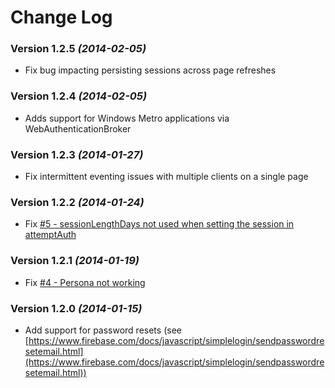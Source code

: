 Change Log
===========

### Version 1.2.5 *(2014-02-05)*
  * Fix bug impacting persisting sessions across page refreshes

### Version 1.2.4 *(2014-02-05)*
  * Adds support for Windows Metro applications via WebAuthenticationBroker

### Version 1.2.3 *(2014-01-27)*
  * Fix intermittent eventing issues with multiple clients on a single page

### Version 1.2.2 *(2014-01-24)*
  * Fix [#5 - sessionLengthDays not used when setting the session in attemptAuth](https://github.com/firebase/firebase-simple-login/issues/5)

### Version 1.2.1 *(2014-01-19)*
  * Fix [#4 - Persona not working](https://github.com/firebase/firebase-simple-login/pull/4)

### Version 1.2.0 *(2014-01-15)*
  * Add support for password resets (see [https://www.firebase.com/docs/javascript/simplelogin/sendpasswordresetemail.html](https://www.firebase.com/docs/javascript/simplelogin/sendpasswordresetemail.html))
